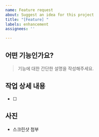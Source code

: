 ```yaml
---
name: Feature request
about: Suggest an idea for this project
title: "[Feature] "
labels: enhancement
assignees: ''

---
```


## 어떤 기능인가요?
> 기능에 대한 간단한 설명을 작성해주세요.

## 작업 상세 내용
- [ ]

## 사진
- 스크린샷 첨부